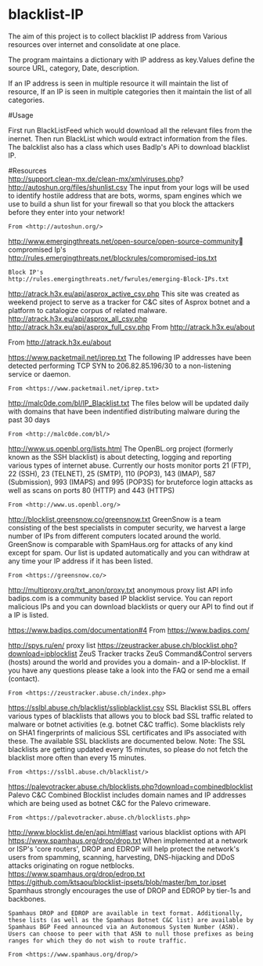 # blacklist-IP

The aim of this project is to collect blacklist IP address from Various resources over internet and consolidate at one place.

The program maintains a dictionary with IP address as key.Values define the source URL, category, Date, description.

If an IP address is seen in multiple resource it will maintain the list of resource, If an IP is seen in multiple categories 
then it maintain the list of all categories.

#Usage

First run BlackListFeed which would download all the relevant files from the inernet.
Then run BlackList which would extract information from the files. The balcklist also has a class which uses BadIp's APi to download blacklist IP.


#Resources	
http://support.clean-mx.de/clean-mx/xmlviruses.php?	
http://autoshun.org/files/shunlist.csv	The input from your logs will be used to identify hostile address that are bots, worms, spam engines which we use to build a shun list for your firewall so that you block the attackers before they enter into your network!
	
	From <http://autoshun.org/> 
	
http://www.emergingthreats.net/open-source/open-source-community	compromised Ip's  
	http://rules.emergingthreats.net/blockrules/compromised-ips.txt
	
	Block IP's
	http://rules.emergingthreats.net/fwrules/emerging-Block-IPs.txt
http://atrack.h3x.eu/api/asprox_active_csv.php	This site was created as weekend project to serve as a tracker for C&C sites of Asprox botnet and a platform to catalogize corpus of related malware.
http://atrack.h3x.eu/api/asprox_all_csv.php	
http://atrack.h3x.eu/api/asprox_full_csv.php	From <http://atrack.h3x.eu/about> 
	
From <http://atrack.h3x.eu/about> 

https://www.packetmail.net/iprep.txt	The following IP addresses have been detected performing TCP SYN to 206.82.85.196/30 to a non-listening service or daemon.
	
	From <https://www.packetmail.net/iprep.txt> 
http://malc0de.com/bl/IP_Blacklist.txt	The files below will be updated daily with domains that have been indentified distributing malware during the past 30 days 
	
	From <http://malc0de.com/bl/> 
	
http://www.us.openbl.org/lists.html	The OpenBL.org project (formerly known as the SSH blacklist) is about detecting, logging and reporting various types of internet abuse. Currently our hosts monitor ports 21 (FTP), 22 (SSH), 23 (TELNET), 25 (SMTP), 110 (POP3), 143 (IMAP), 587 (Submission), 993 (IMAPS) and 995 (POP3S) for bruteforce login attacks as well as scans on ports 80 (HTTP) and 443 (HTTPS)
	
	From <http://www.us.openbl.org/> 



http://blocklist.greensnow.co/greensnow.txt	GreenSnow is a team consisting of the best specialists in computer security, we harvest a large number of IPs from different computers located around the world. GreenSnow is comparable with SpamHaus.org for attacks of any kind except for spam. Our list is updated automatically and you can withdraw at any time your IP address if it has been listed.
	
	From <https://greensnow.co/> 
	
http://multiproxy.org/txt_anon/proxy.txt	anonymous proxy list
API info	badips.com is a community based IP blacklist service. You can report malicious IPs and you can download blacklists or query our API to find out if a IP is listed.
	
https://www.badips.com/documentation#4	From <https://www.badips.com/> 
	
http://spys.ru/en/	proxy list
https://zeustracker.abuse.ch/blocklist.php?download=ipblocklist	ZeuS Tracker tracks ZeuS Command&Control servers (hosts) around the world and provides you a domain- and a IP-blocklist. If you have any questions please take a look into the FAQ or send me a email (contact).
	
	From <https://zeustracker.abuse.ch/index.php> 
	
https://sslbl.abuse.ch/blacklist/sslipblacklist.csv	SSL Blacklist
	SSLBL offers various types of blacklists that allows you to block bad SSL traffic related to malware or botnet activities (e.g. botnet C&C traffic). Some blacklists rely on SHA1 fingerprints of malicious SSL certificates and IPs associated with these. The available SSL blacklists are documented below. Note: The SSL blacklists are getting updated every 15 minutes, so please do not fetch the blacklist more often than every 15 minutes.
	
	From <https://sslbl.abuse.ch/blacklist/> 
	
https://palevotracker.abuse.ch/blocklists.php?download=combinedblocklist	Palevo C&C Combined Blocklist includes domain names and IP addresses which are being used as botnet C&C for the Palevo crimeware.
	
	From <https://palevotracker.abuse.ch/blocklists.php> 
	
http://www.blocklist.de/en/api.html#last	various blacklist options with API
https://www.spamhaus.org/drop/drop.txt	When implemented at a network or ISP's 'core routers', DROP and EDROP will help protect the network's users from spamming, scanning, harvesting, DNS-hijacking and DDoS attacks originating on rogue netblocks.
https://www.spamhaus.org/drop/edrop.txt	
https://github.com/ktsaou/blocklist-ipsets/blob/master/bm_tor.ipset	Spamhaus strongly encourages the use of DROP and EDROP by tier-1s and backbones.
	
	Spamhaus DROP and EDROP are available in text format. Additionally, these lists (as well as the Spamhaus Botnet C&C list) are available by Spamhaus BGP Feed announced via an Autonomous System Number (ASN). Users can choose to peer with that ASN to null those prefixes as being ranges for which they do not wish to route traffic.
	
	From <https://www.spamhaus.org/drop/> 
	



